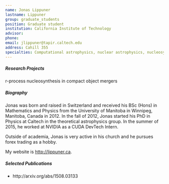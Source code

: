 ```yaml
---
name: Jonas Lippuner
lastname: Lippuner
group: graduate_students
position: Graduate student
institution: California Institute of Technology
advisor:
phone:
email: jlippuner@tapir.caltech.edu
address: Cahill 355
specialties: Computational astrophysics, nuclear astrophysics, nucleosynthesis, NVIDIA CUDA
---
```


##### Research Projects

r-process nucleosynthesis in compact object mergers

##### Biography

Jonas was born and raised in Switzerland and received his BSc (Hons) in Mathematics and Physics from
the University of Manitoba in Winnipeg, Manitoba, Canada in 2012. In the fall of 2012, Jonas started
his PhD in Physics at Caltech in the theoretical astrophysics group. In the summer of 2015, he
worked at NVIDIA as a CUDA DevTech Intern.

Outside of academia, Jonas is very active in his church and he pursues forex trading as a hobby.

My website is <a href="http://lippuner.ca">http://lippuner.ca</a>.

##### Selected Publications

<ul>
<li>http://arxiv.org/abs/1508.03133</li>
</ul>
